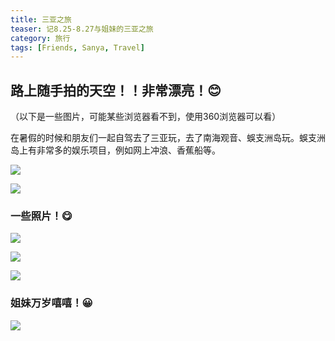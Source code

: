 ```yaml
---
title: 三亚之旅
teaser: 记8.25-8.27与姐妹的三亚之旅
category: 旅行
tags: [Friends, Sanya, Travel]
---
```




路上随手拍的天空！！非常漂亮！😊
----------------------------------------

（以下是一些图片，可能某些浏览器看不到，使用360浏览器可以看）



在暑假的时候和朋友们一起自驾去了三亚玩，去了南海观音、蜈支洲岛玩。蜈支洲岛上有非常多的娱乐项目，例如网上冲浪、香蕉船等。

![](https://wx3.sinaimg.cn/mw690/007awXQDly1ga2c8aiz9zj32c02c01kx.jpg)



![](https://wx4.sinaimg.cn/mw690/007awXQDly1ga2c7yw7cyj32c02c04qp.jpg)

### 一些照片！😋

![](https://wx2.sinaimg.cn/mw690/007awXQDly1ga3avianu2j32c02c0u0z.jpg)



![](https://wx1.sinaimg.cn/mw690/007awXQDly1ga2c89enhvj32c02c0hdv.jpg)

![](https://wx2.sinaimg.cn/mw690/007awXQDly1ga2c8c1ab3j30u00u0q8m.jpg)

### 姐妹万岁嘻嘻！😀

![](https://wx2.sinaimg.cn/mw690/007awXQDly1ga2c808dbjj30c80c8wf8.jpg)